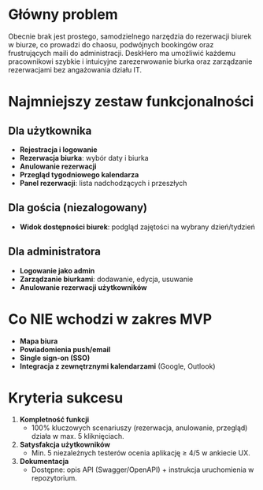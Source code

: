 # Główny problem

Obecnie brak jest prostego, samodzielnego narzędzia do rezerwacji biurek w biurze, co prowadzi do chaosu, podwójnych bookingów oraz frustrujących maili do administracji. DeskHero ma umożliwić każdemu pracownikowi szybkie i intuicyjne zarezerwowanie biurka oraz zarządzanie rezerwacjami bez angażowania działu IT.

# Najmniejszy zestaw funkcjonalności

## Dla użytkownika  
- **Rejestracja i logowanie**  
- **Rezerwacja biurka**: wybór daty i biurka  
- **Anulowanie rezerwacji**  
- **Przegląd tygodniowego kalendarza**  
- **Panel rezerwacji**: lista nadchodzących i przeszłych

## Dla gościa (niezalogowany)  
- **Widok dostępności biurek**: podgląd zajętości na wybrany dzień/tydzień

## Dla administratora  
- **Logowanie jako admin**  
- **Zarządzanie biurkami**: dodawanie, edycja, usuwanie  
- **Anulowanie rezerwacji użytkowników**

# Co NIE wchodzi w zakres MVP

- **Mapa biura**  
- **Powiadomienia push/email**  
- **Single sign-on (SSO)**  
- **Integracja z zewnętrznymi kalendarzami** (Google, Outlook)

# Kryteria sukcesu

1. **Kompletność funkcji**  
   - 100% kluczowych scenariuszy (rezerwacja, anulowanie, przegląd) działa w max. 5 kliknięciach. 
4. **Satysfakcja użytkowników**  
   - Min. 5 niezależnych testerów ocenia aplikację ≥ 4/5 w ankiecie UX.  
5. **Dokumentacja**  
   - Dostępne: opis API (Swagger/OpenAPI) + instrukcja uruchomienia w repozytorium.
